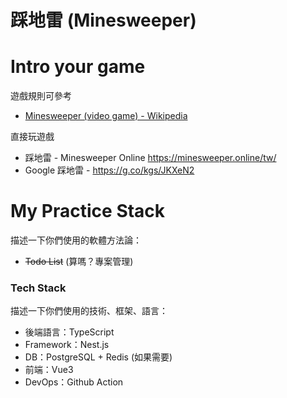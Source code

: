 # 踩地雷 (Minesweeper)

# Intro your game
遊戲規則可參考
- [Minesweeper (video game) - Wikipedia](https://en.wikipedia.org/wiki/Minesweeper_(video_game))

直接玩遊戲
- 踩地雷 - Minesweeper Online https://minesweeper.online/tw/
- Google 踩地雷 - https://g.co/kgs/JKXeN2

# My Practice Stack
描述一下你們使用的軟體方法論：
- ~~Todo List~~ (算嗎？專案管理)

### Tech Stack
描述一下你們使用的技術、框架、語言：
- 後端語言：TypeScript
- Framework：Nest.js
- DB：PostgreSQL + Redis (如果需要)
- 前端：Vue3
- DevOps：Github Action
